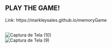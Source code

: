 <h2>PLAY THE GAME!</h2>
<div>Link: https://markleysales.github.io/memoryGame<br><br></div>

![Captura de Tela (10)](https://user-images.githubusercontent.com/95272518/148484641-fefe027c-b905-44ee-a89c-2075dc3d9698.png)
<br>
![Captura de Tela (9)](https://user-images.githubusercontent.com/95272518/148484647-b926d4be-965c-4e5c-a20d-585d9f85a6a6.png)
